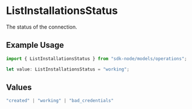# ListInstallationsStatus

The status of the connection.

## Example Usage

```typescript
import { ListInstallationsStatus } from "sdk-node/models/operations";

let value: ListInstallationsStatus = "working";
```

## Values

```typescript
"created" | "working" | "bad_credentials"
```
